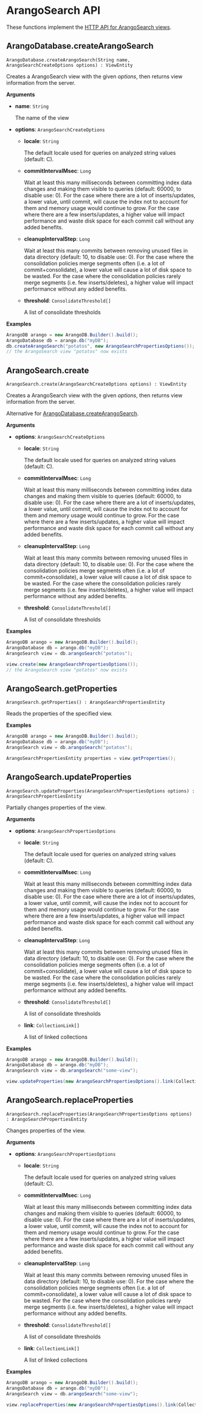 # ArangoSearch API

These functions implement the
[HTTP API for ArangoSearch views](https://docs.arangodb.com/latest/HTTP/Views/ArangoSearch.html).

## ArangoDatabase.createArangoSearch

```
ArangoDatabase.createArangoSearch(String name, ArangoSearchCreateOptions options) : ViewEntity
```

Creates a ArangoSearch view with the given _options_, then returns view information from the server.

**Arguments**

- **name**: `String`

  The name of the view

- **options**: `ArangoSearchCreateOptions`

  - **locale**: `String`

    The default locale used for queries on analyzed string values (default: C).

  - **commitIntervalMsec**: `Long`

    Wait at least this many milliseconds between committing index data changes and making them visible to queries (default: 60000, to disable use: 0). For the case where there are a lot of inserts/updates, a lower value, until commit, will cause the index not to account for them and memory usage would continue to grow. For the case where there are a few inserts/updates, a higher value will impact performance and waste disk space for each commit call without any added benefits.

  - **cleanupIntervalStep**: `Long`

    Wait at least this many commits between removing unused files in data directory (default: 10, to disable use: 0). For the case where the consolidation policies merge segments often (i.e. a lot of commit+consolidate), a lower value will cause a lot of disk space to be wasted. For the case where the consolidation policies rarely merge segments (i.e. few inserts/deletes), a higher value will impact performance without any added benefits.

  - **threshold**: `ConsolidateThreshold[]`

    A list of consolidate thresholds

**Examples**

```Java
ArangoDB arango = new ArangoDB.Builder().build();
ArangoDatabase db = arango.db("myDB");
db.createArangoSearch("potatos", new ArangoSearchPropertiesOptions());
// the ArangoSearch view "potatos" now exists
```

## ArangoSearch.create

```
ArangoSearch.create(ArangoSearchCreateOptions options) : ViewEntity
```

Creates a ArangoSearch view with the given _options_, then returns view information from the server.

Alternative for [ArangoDatabase.createArangoSearch](#arangodatabasecreatearangosearch).

**Arguments**

- **options**: `ArangoSearchCreateOptions`

  - **locale**: `String`

    The default locale used for queries on analyzed string values (default: C).

  - **commitIntervalMsec**: `Long`

    Wait at least this many milliseconds between committing index data changes and making them visible to queries (default: 60000, to disable use: 0). For the case where there are a lot of inserts/updates, a lower value, until commit, will cause the index not to account for them and memory usage would continue to grow. For the case where there are a few inserts/updates, a higher value will impact performance and waste disk space for each commit call without any added benefits.

  - **cleanupIntervalStep**: `Long`

    Wait at least this many commits between removing unused files in data directory (default: 10, to disable use: 0). For the case where the consolidation policies merge segments often (i.e. a lot of commit+consolidate), a lower value will cause a lot of disk space to be wasted. For the case where the consolidation policies rarely merge segments (i.e. few inserts/deletes), a higher value will impact performance without any added benefits.

  - **threshold**: `ConsolidateThreshold[]`

    A list of consolidate thresholds

**Examples**

```Java
ArangoDB arango = new ArangoDB.Builder().build();
ArangoDatabase db = arango.db("myDB");
ArangoSearch view = db.arangoSearch("potatos");

view.create(new ArangoSearchPropertiesOptions());
// the ArangoSearch view "potatos" now exists
```

## ArangoSearch.getProperties

```
ArangoSearch.getProperties() : ArangoSearchPropertiesEntity
```

Reads the properties of the specified view.

**Examples**

```Java
ArangoDB arango = new ArangoDB.Builder().build();
ArangoDatabase db = arango.db("myDB");
ArangoSearch view = db.arangoSearch("potatos");

ArangoSearchPropertiesEntity properties = view.getProperties();
```

## ArangoSearch.updateProperties

```
ArangoSearch.updateProperties(ArangoSearchPropertiesOptions options) : ArangoSearchPropertiesEntity
```

Partially changes properties of the view.

**Arguments**

- **options**: `ArangoSearchPropertiesOptions`

  - **locale**: `String`

    The default locale used for queries on analyzed string values (default: C).

  - **commitIntervalMsec**: `Long`

    Wait at least this many milliseconds between committing index data changes and making them visible to queries (default: 60000, to disable use: 0). For the case where there are a lot of inserts/updates, a lower value, until commit, will cause the index not to account for them and memory usage would continue to grow. For the case where there are a few inserts/updates, a higher value will impact performance and waste disk space for each commit call without any added benefits.

  - **cleanupIntervalStep**: `Long`

    Wait at least this many commits between removing unused files in data directory (default: 10, to disable use: 0). For the case where the consolidation policies merge segments often (i.e. a lot of commit+consolidate), a lower value will cause a lot of disk space to be wasted. For the case where the consolidation policies rarely merge segments (i.e. few inserts/deletes), a higher value will impact performance without any added benefits.

  - **threshold**: `ConsolidateThreshold[]`

    A list of consolidate thresholds

  - **link**: `CollectionLink[]`

    A list of linked collections

**Examples**

```Java
ArangoDB arango = new ArangoDB.Builder().build();
ArangoDatabase db = arango.db("myDB");
ArangoSearch view = db.arangoSearch("some-view");

view.updateProperties(new ArangoSearchPropertiesOptions().link(CollectionLink.on("myCollection").fields(FieldLink.on("value").analyzers("identity"))));
```

## ArangoSearch.replaceProperties

```
ArangoSearch.replaceProperties(ArangoSearchPropertiesOptions options) : ArangoSearchPropertiesEntity
```

Changes properties of the view.

**Arguments**

- **options**: `ArangoSearchPropertiesOptions`

  - **locale**: `String`

    The default locale used for queries on analyzed string values (default: C).

  - **commitIntervalMsec**: `Long`

    Wait at least this many milliseconds between committing index data changes and making them visible to queries (default: 60000, to disable use: 0). For the case where there are a lot of inserts/updates, a lower value, until commit, will cause the index not to account for them and memory usage would continue to grow. For the case where there are a few inserts/updates, a higher value will impact performance and waste disk space for each commit call without any added benefits.

  - **cleanupIntervalStep**: `Long`

    Wait at least this many commits between removing unused files in data directory (default: 10, to disable use: 0). For the case where the consolidation policies merge segments often (i.e. a lot of commit+consolidate), a lower value will cause a lot of disk space to be wasted. For the case where the consolidation policies rarely merge segments (i.e. few inserts/deletes), a higher value will impact performance without any added benefits.

  - **threshold**: `ConsolidateThreshold[]`

    A list of consolidate thresholds

  - **link**: `CollectionLink[]`

    A list of linked collections

**Examples**

```Java
ArangoDB arango = new ArangoDB.Builder().build();
ArangoDatabase db = arango.db("myDB");
ArangoSearch view = db.arangoSearch("some-view");

view.replaceProperties(new ArangoSearchPropertiesOptions().link(CollectionLink.on("myCollection").fields(FieldLink.on("value").analyzers("identity"))));
```
